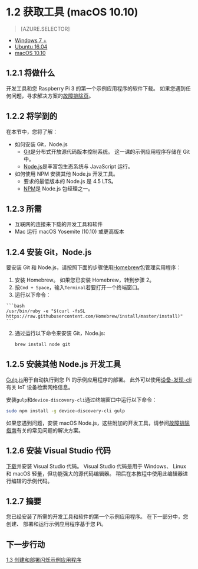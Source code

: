 <properties
 pageTitle="获取工具 (macOS 10.10) |Microsoft Azure"
 description="上下载并安装必要的工具和软件的第一个示例应用程序为您 Pi macOS。"
 services="iot-hub"
 documentationCenter=""
 authors="shizn"
 manager="timlt"
 tags=""
 keywords=""/>

<tags
 ms.service="iot-hub"
 ms.devlang="multiple"
 ms.topic="article"
 ms.tgt_pltfrm="na"
 ms.workload="na"
 ms.date="10/21/2016"
 ms.author="xshi"/>

# <a name="12-get-the-tools-macos-1010"></a>1.2 获取工具 (macOS 10.10)

> [AZURE.SELECTOR]
- [Windows 7 +](iot-hub-raspberry-pi-kit-node-lesson1-get-the-tools-win32.md)
- [Ubuntu 16.04](iot-hub-raspberry-pi-kit-node-lesson1-get-the-tools-ubuntu.md)
- [macOS 10.10](iot-hub-raspberry-pi-kit-node-lesson1-get-the-tools-mac.md)

## <a name="121-what-you-will-do"></a>1.2.1 将做什么

开发工具和您 Raspberry Pi 3 的第一个示例应用程序的软件下载。 如果您遇到任何问题，寻求解决方案的[故障排除页](iot-hub-raspberry-pi-kit-node-troubleshooting.md)。

## <a name="122-what-you-will-learn"></a>1.2.2 将学到的
在本节中，您将了解︰

- 如何安装 Git，Node.js
    - [Git](https://git-scm.com)是分布式开放源代码版本控制系统。 这一课的示例应用程序存储在 Git 中。
    - [Node.js](https://nodejs.org/en/)是丰富包生态系统与 JavaScript 运行。
- 如何使用 NPM 安装其他 Node.js 开发工具。
  - 要求的最低版本的 Node.js 是 4.5 LTS。
  - [NPM](https://www.npmjs.com)是 Node.js 包经理之一。

## <a name="123-what-you-need"></a>1.2.3 所需

- 互联网的连接来下载的开发工具和软件
- Mac 运行 macOS Yosemite (10.10) 或更高版本

## <a name="124-install-git-and-nodejs"></a>1.2.4 安装 Git，Node.js

要安装 Git 和 Node.js，请按照下面的步骤使用[Homebrew](http://brew.sh)包管理实用程序︰

1. 安装 Homebrew。 如果您已安装 Homebrew，转到步骤 2。
  1. 按`Cmd + Space`，输入`Terminal`若要打开一个终端窗口。
  2. 运行以下命令︰

    ```bash
    /usr/bin/ruby -e "$(curl -fsSL https://raw.githubusercontent.com/Homebrew/install/master/install)"
    ```
2. 通过运行以下命令来安装 Git，Node.js:

    ```bash
    brew install node git
    ```

## <a name="125-install-additional-nodejs-development-tools"></a>1.2.5 安装其他 Node.js 开发工具

[Gulp.js](http://gulpjs.com)用于自动执行到您 Pi 的示例应用程序的部署。 此外可以使用[设备-发现-cli](https://github.com/Azure/device-discovery-cli)有关 IoT 设备检索网络信息。

安装`gulp`和`device-discovery-cli`通过终端窗口中运行以下命令︰

```bash
sudo npm install -g device-discovery-cli gulp
```

如果您遇到问题，安装 macOS Node.js，这些附加的开发工具，请参阅[故障排除指南](iot-hub-raspberry-pi-kit-node-troubleshooting.md)有关的常见问题的解决方案。

## <a name="126-install-visual-studio-code"></a>1.2.6 安装 Visual Studio 代码

[下载](https://code.visualstudio.com/docs/setup/osx)并安装 Visual Studio 代码。 Visual Studio 代码是用于 Windows、 Linux 和 macOS 轻量，但功能强大的源代码编辑器。 稍后在本教程中使用此编辑器进行编辑的示例代码。

## <a name="127-summary"></a>1.2.7 摘要

您已经安装了所需的开发工具和软件的第一个示例应用程序。 在下一部分中，您创建、 部署和运行示例应用程序基于您 Pi。

## <a name="next-steps"></a>下一步行动

[1.3 创建和部署闪烁示例应用程序](iot-hub-raspberry-pi-kit-node-lesson1-deploy-blink-app.md)
